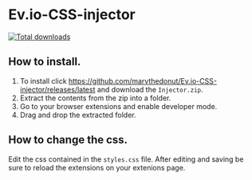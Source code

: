 # Ev.io-CSS-injector
[![Total downloads](https://img.shields.io/github/downloads/marvthedonut/Ev.io-CSS-injector/total)](https://github.com/marvthedonut/Ev.io-CSS-injector/releases)


## How to install.
1. To install click https://github.com/marvthedonut/Ev.io-CSS-injector/releases/latest and download the `Injector.zip`.
2. Extract the contents from the zip into a folder.
3. Go to your browser extensions and enable developer mode.
4. Drag and drop the extracted folder.

## How to change the css.
Edit the css contained in the `styles.css` file. After editing and saving be sure to reload the extensions on your extenions page.
